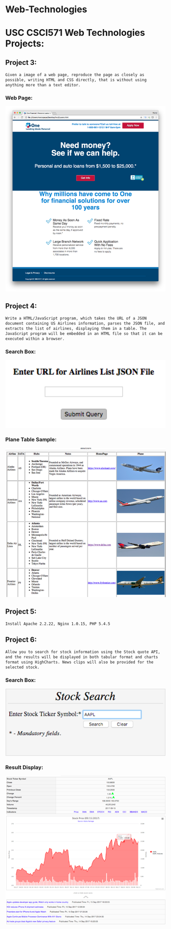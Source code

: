 # Web-Technologies
# USC CSCI571 Web Technologies Projects:

## Project 3:
	Given a image of a web page, reproduce the page as closely as possible, writing HTML and CSS directly, that is without using anything more than a text editor.

### Web Page:
![webpage](./img/ScreenShotChrome.png)

## Project 4:
	Write a HTML/JavaScript program, which takes the URL of a JSON document containing US Airlines information, parses the JSON file, and extracts the list of airlines, displaying them in a table. The JavaScript program will be embedded in an HTML file so that it can be executed within a browser.
	
### Search Box:
![image](./img/planetable_searchbox.png)

### Plane Table Sample:
![image](./img/planetable_sample.png)


## Project 5:
	Install Apache 2.2.22, Nginx 1.0.15, PHP 5.4.5


## Project 6:
	Allow you to search for stock information using the Stock quote API, and the results will be displayed in both tabular format and charts format using HighCharts. News clips will also be provided for the selected stock.

### Search Box:
![image](./img/stockSearchBox.png)

### Result Display:
![image](./img/stockDisplay.png)
